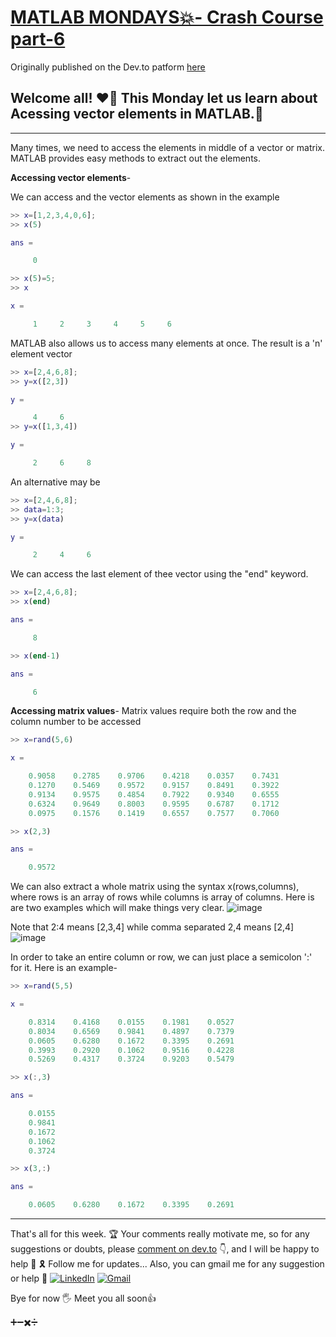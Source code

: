 # [MATLAB MONDAYS💥- Crash Course part-6](https://dev.to/aatmaj/matlab-mondays-crash-course-part-6-2c3c)

Originally published on the Dev.to patform [here](https://dev.to/aatmaj/matlab-mondays-crash-course-part-6-2c3c)

Welcome all! ❤️‍🔥 This Monday let us learn about Acessing vector elements in MATLAB.🤟
---
_____
Many times, we need to access the elements in middle of a vector or matrix. MATLAB provides easy methods to extract out the elements.


**Accessing vector elements**-

We can access and the vector elements as shown in the example
```MATLAB
>> x=[1,2,3,4,0,6];
>> x(5)

ans =

     0

>> x(5)=5;
>> x

x =

     1     2     3     4     5     6
```

MATLAB also allows us to access many elements at once. The result is a 'n' element vector
```MATLAB
>> x=[2,4,6,8];
>> y=x([2,3])

y =

     4     6
>> y=x([1,3,4])

y =

     2     6     8
```
An alternative may be 
```MATLAB
>> x=[2,4,6,8];
>> data=1:3;
>> y=x(data)

y =

     2     4     6
```

We can access the last element of thee vector using the "end" keyword.

```MATLAB
>> x=[2,4,6,8];
>> x(end)

ans =

     8

>> x(end-1)

ans =

     6
```

**Accessing matrix values**-
Matrix values require both the row and the column number to be accessed
```MATLAB
>> x=rand(5,6)

x =

    0.9058    0.2785    0.9706    0.4218    0.0357    0.7431
    0.1270    0.5469    0.9572    0.9157    0.8491    0.3922
    0.9134    0.9575    0.4854    0.7922    0.9340    0.6555
    0.6324    0.9649    0.8003    0.9595    0.6787    0.1712
    0.0975    0.1576    0.1419    0.6557    0.7577    0.7060

>> x(2,3)

ans =

    0.9572
```

We can also extract a whole matrix using the syntax
x(rows,columns), where rows is an array of rows while columns is array of columns. Here is are two examples which will make things very clear.
![image](https://dev-to-uploads.s3.amazonaws.com/uploads/articles/m8g4lgx1u1uhkgzekiok.png)

Note that 2:4 means [2,3,4] while comma separated 2,4 means [2,4]
![image](https://dev-to-uploads.s3.amazonaws.com/uploads/articles/566x0w1q2fhks3yjeljr.png)
 
 In order to take an entire column or row, we can just place a semicolon ':' for it. Here is an example-
```MATLAB
>> x=rand(5,5)

x =

    0.8314    0.4168    0.0155    0.1981    0.0527
    0.8034    0.6569    0.9841    0.4897    0.7379
    0.0605    0.6280    0.1672    0.3395    0.2691
    0.3993    0.2920    0.1062    0.9516    0.4228
    0.5269    0.4317    0.3724    0.9203    0.5479

>> x(:,3)

ans =

    0.0155
    0.9841
    0.1672
    0.1062
    0.3724

>> x(3,:)

ans =

    0.0605    0.6280    0.1672    0.3395    0.2691
```

_____
That's all for this week. 🏆 Your comments really motivate me, so for any suggestions or doubts, please [comment on dev.to](https://dev.to/aatmaj/matlab-mondays-crash-course-part-6-2c3c) 👇, and I will be happy to help 🙂 🎗️ Follow me for updates...
Also, you can gmail me for any suggestion or help 🙌
[![LinkedIn][1.2]][1]
[![Gmail][2.2]][2]


[1.2]: https://img.shields.io/badge/linkedin-%230077B5.svg?&style=for-the-badge&logo=linkedin&logoColor=white 
[2.2]: https://img.shields.io/badge/Gmail-D14836?style=for-the-badge&logo=gmail&logoColor=white

[1]: https://www.linkedin.com/in/aatmajmhatre/
[2]: https://aatmaj.mhatre@gmail.com

Bye for now 🖐
Meet you all soon👍

➕➖✖️➗

